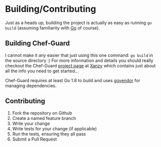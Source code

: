 Building/Contributing
=====================

Just as a heads up, building the project is actually as easy as running `go build` (assuming familiarity with [Go](https://golang.org/) of course).

## Building Chef-Guard

I cannot make it any easier that just using this one command: `go build` in the source directory :) For more information and details you should really checkout the Chef-Guard [project page](http://xanzy.io/projects/chef-guard) at [Xanzy](http://xanzy.io) which contains just about all the info you need to get started...

Chef-Guard requires at least Go 1.8 to build and uses [govendor](https://github.com/kardianos/govendor) for managing dependencies.

## Contributing

  1. Fork the repository on Github
  2. Create a named feature branch
  3. Write your change
  4. Write tests for your change (if applicable)
  5. Run the tests, ensuring they all pass
  6. Submit a Pull Request

